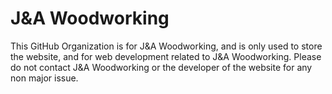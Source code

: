 ﻿# J&A Woodworking
This GitHub Organization is for J&A Woodworking, and is only used to store the website, and for web development related to J&A Woodworking. Please do not contact J&A Woodworking or the developer of the website for any non major issue.
